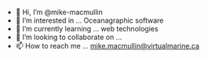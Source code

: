 - 👋 Hi, I’m @mike-macmullin
- 👀 I’m interested in ... Oceanagraphic software
- 🌱 I’m currently learning ... web technologies
- 💞️ I’m looking to collaborate on ... 
- 📫 How to reach me ... mike.macmullin@virtualmarine.ca

<!---
mike-macmullin/mike-macmullin is a ✨ special ✨ repository because its `README.md` (this file) appears on your GitHub profile.
You can click the Preview link to take a look at your changes.
--->
